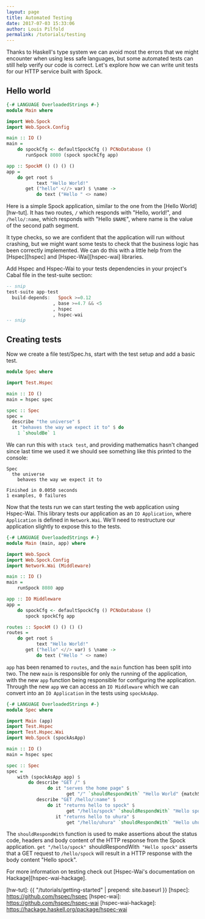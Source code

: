 ```yaml
---
layout: page
title: Automated Testing
date: 2017-07-03 15:33:06
author: Louis Pilfold
permalink: /tutorials/testing
---
```


Thanks to Haskell's type system we can avoid most the errors that we might
encounter when using less safe languages, but some automated tests can still
help verify our code is correct. Let's explore how we can write unit tests for
our HTTP service built with Spock.

## Hello world

```haskell
{-# LANGUAGE OverloadedStrings #-}
module Main where

import Web.Spock
import Web.Spock.Config

main :: IO ()
main =
    do spockCfg <- defaultSpockCfg () PCNoDatabase ()
       runSpock 8080 (spock spockCfg app)

app :: SpockM () () () ()
app =
    do get root $
           text "Hello World!"
       get ("hello" <//> var) $ \name ->
           do text ("Hello " <> name)
```

Here is a simple Spock application, similar to the one from the
[Hello World][hw-tut]. It has two routes, `/` which responds with "Hello,
world!", and `/hello/:name`, which responds with "Hello `$NAME`", where name
is the value of the second path segment.

It type checks, so we are confident that the application will run without
crashing, but we might want some tests to check that the business logic has
been correctly implemented. We can do this with a little help from the
[Hspec][hspec] and [Hspec-Wai][hspec-wai] libraries.

Add Hspec and Hspec-Wai to your tests dependencies in your project's
 Cabal file in the test-suite section:

```haskell
-- snip
test-suite app-test
  build-depends:   Spock >=0.12
                 , base >=4.7 && <5
                 , hspec
                 , hspec-wai
-- snip
```

## Creating tests

Now we create a file test/Spec.hs, start with the test setup and add a basic
test.

```haskell
module Spec where

import Test.Hspec

main :: IO ()
main = hspec spec

spec :: Spec
spec =
  describe "the universe" $
  it "behaves the way we expect it to" $ do
    1 `shouldBe` 1
```

We can run this with `stack test`, and providing mathematics hasn't changed
since last time we used it we should see something like this printed to the
console:

```
Spec
  the universe
    behaves the way we expect it to

Finished in 0.0050 seconds
1 examples, 0 failures
```

Now that the tests run we can start testing the web application using
Hspec-Wai. This library tests our application as an `IO Application`, where
`Application` is defined in `Network.Wai`. We'll need to restructure our
application slightly to expose this to the tests.

```haskell
{-# LANGUAGE OverloadedStrings #-}
module Main (main, app) where

import Web.Spock
import Web.Spock.Config
import Network.Wai (Middleware)

main :: IO ()
main =
    runSpock 8080 app

app :: IO Middleware
app =
    do spockCfg <- defaultSpockCfg () PCNoDatabase ()
       spock spockCfg app

routes :: SpockM () () () ()
routes =
    do get root $
           text "Hello World!"
       get ("hello" <//> var) $ \name ->
           do text ("Hello " <> name)
```

`app` has been renamed to `routes`, and the `main` function has been split
into two. The new `main` is responsible for only the running of the
application, with the new `app` function being responsible for configuring the
application. Through the new `app` we can access an `IO Middleware` which we
can convert into an `IO Application` in the tests using `spockAsApp`.

```haskell
{-# LANGUAGE OverloadedStrings #-}
module Spec where

import Main (app)
import Test.Hspec
import Test.Hspec.Wai
import Web.Spock (spockAsApp)

main :: IO ()
main = hspec spec

spec :: Spec
spec =
    with (spockAsApp app) $
        do describe "GET /" $
               do it "serves the home page" $
                      get "/" `shouldRespondWith` "Hello World" {matchStatus = 200}
           describe "GET /hello/:name" $
               do it "returns hello to spock" $
                      get "/hello/spock" `shouldRespondWith` "Hello spock"
                  it "returns hello to uhura" $
                      get "/hello/uhura" `shouldRespondWith` "Hello uhura"
```

The `shouldRespondWith` function is used to make assertions about the status
code, headers and body content of the HTTP response from the Spock
application. `get "/hello/spock" `shouldRespondWith` "Hello spock"` asserts
that a GET request to `/hello/spock` will result in a HTTP response with the
body content "Hello spock".

For more information on testing check out [Hspec-Wai's documentation on
Hackage][hspec-wai-hackage].

[hw-tut]: {{ "/tutorials/getting-started" | prepend: site.baseurl }}
[hspec]: https://github.com/hspec/hspec
[hspec-wai]: https://github.com/hspec/hspec-wai
[hspec-wai-hackage]: https://hackage.haskell.org/package/hspec-wai
